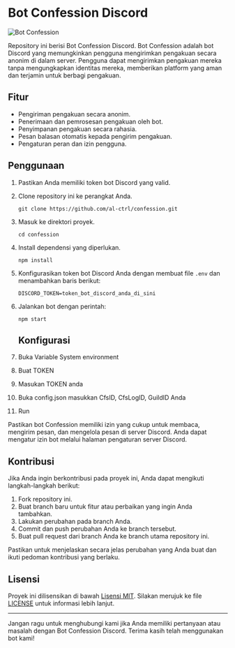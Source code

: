 # Bot Confession Discord

![Bot Confession](https://example.com/bot-confession.png)

Repository ini berisi Bot Confession Discord. Bot Confession adalah bot Discord yang memungkinkan pengguna mengirimkan pengakuan secara anonim di dalam server. Pengguna dapat mengirimkan pengakuan mereka tanpa mengungkapkan identitas mereka, memberikan platform yang aman dan terjamin untuk berbagi pengakuan.

## Fitur

- Pengiriman pengakuan secara anonim.
- Penerimaan dan pemrosesan pengakuan oleh bot.
- Penyimpanan pengakuan secara rahasia.
- Pesan balasan otomatis kepada pengirim pengakuan.
- Pengaturan peran dan izin pengguna.

## Penggunaan

1. Pastikan Anda memiliki token bot Discord yang valid.
2. Clone repository ini ke perangkat Anda.
   ```shell
   git clone https://github.com/al-ctrl/confession.git
   ```
3. Masuk ke direktori proyek.
   ```shell
   cd confession
   ```
4. Install dependensi yang diperlukan.
   ```shell
   npm install
   ```
5. Konfigurasikan token bot Discord Anda dengan membuat file `.env` dan menambahkan baris berikut:
   ```
   DISCORD_TOKEN=token_bot_discord_anda_di_sini
   ```
6. Jalankan bot dengan perintah:
   ```shell
   npm start
   ```
   
   ## Konfigurasi 

1. Buka Variable System environment
2. Buat TOKEN 
3. Masukan TOKEN anda
4. Buka config.json masukkan CfsID, CfsLogID, GuildID Anda
5. Run

Pastikan bot Confession memiliki izin yang cukup untuk membaca, mengirim pesan, dan mengelola pesan di server Discord. Anda dapat mengatur izin bot melalui halaman pengaturan server Discord.

## Kontribusi

Jika Anda ingin berkontribusi pada proyek ini, Anda dapat mengikuti langkah-langkah berikut:

1. Fork repository ini.
2. Buat branch baru untuk fitur atau perbaikan yang ingin Anda tambahkan.
3. Lakukan perubahan pada branch Anda.
4. Commit dan push perubahan Anda ke branch tersebut.
5. Buat pull request dari branch Anda ke branch utama repository ini.

Pastikan untuk menjelaskan secara jelas perubahan yang Anda buat dan ikuti pedoman kontribusi yang berlaku.

## Lisensi

Proyek ini dilisensikan di bawah [Lisensi MIT](https://opensource.org/licenses/MIT). Silakan merujuk ke file [LICENSE](https://github.com/username/bot-confession/blob/main/LICENSE) untuk informasi lebih lanjut.

---

Jangan ragu untuk menghubungi kami jika Anda memiliki pertanyaan atau masalah dengan Bot Confession Discord. Terima kasih telah menggunakan bot kami!


